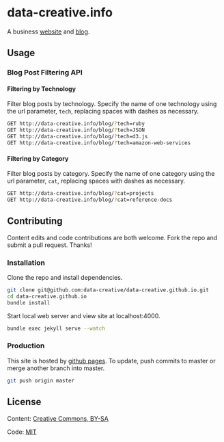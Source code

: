 # data-creative.info

A business [website](http://data-creative.info/) and [blog](http://data-creative.info/blog/).

## Usage

### Blog Post Filtering API

#### Filtering by Technology

Filter blog posts by technology. Specify the name of one technology using the url parameter, `tech`, replacing spaces with dashes as necessary.

```sh
GET http://data-creative.info/blog/?tech=ruby
GET http://data-creative.info/blog/?tech=JSON
GET http://data-creative.info/blog/?tech=d3.js
GET http://data-creative.info/blog/?tech=amazon-web-services
```

#### Filtering by Category

Filter blog posts by category. Specify the name of one category using the url parameter, `cat`, replacing spaces with dashes as necessary.

```sh
GET http://data-creative.info/blog/?cat=projects
GET http://data-creative.info/blog/?cat=reference-docs
```

## Contributing

Content edits and code contributions are both welcome. Fork the repo and submit a pull request. Thanks!

### Installation

Clone the repo and install dependencies.

```` sh
git clone git@github.com:data-creative/data-creative.github.io.git
cd data-creative.github.io
bundle install
````

Start local web server and view site at localhost:4000.

```` sh
bundle exec jekyll serve --watch
````

### Production

This site is hosted by [github pages](https://pages.github.com/). To update, push commits to master or merge another branch into master.

```` sh
git push origin master
````

## License

Content: [Creative Commons, BY-SA](http://creativecommons.org/licenses/by-sa/4.0/)

Code: [MIT](http://opensource.org/licenses/mit-license.php)
